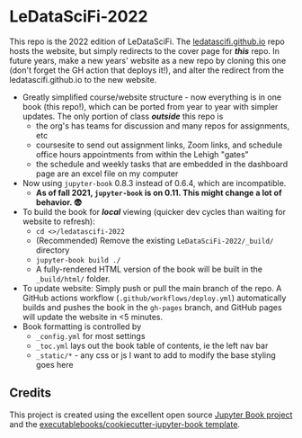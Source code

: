 # LeDataSciFi-2022

This repo is the 2022 edition of LeDataSciFi. The [ledatascifi.github.io](https://ledatascifi.github.io) repo hosts the website, but simply redirects to the cover page for _**this**_ repo. In future years, make a new years' website as a new repo by cloning this one (don't forget the GH action that deploys it!), and alter the redirect from the ledatascifi.github.io to the new website. 

- Greatly simplified course/website structure - now everything is in one book (this repo!), which can be ported from year to year with simpler updates. The only portion of class _**outside**_ this repo is
    - the org's has teams for discussion and many repos for assignments, etc
    - coursesite to send out assignment links, Zoom links, and schedule office hours appointments from within the Lehigh "gates"
    - the schedule and weekly tasks that are embedded in the dashboard page are an excel file on my computer
- Now using `jupyter-book` 0.8.3 instead of 0.6.4, which are incompatible.
    - **As of fall 2021, `jupyter-book` is on 0.11. This might change a lot of behavior. 😨**
- To build the book for _**local**_ viewing (quicker dev cycles than waiting for website to refresh):
    - `cd <>/ledatascifi-2022` 
    - (Recommended) Remove the existing `LeDataSciFi-2022/_build/` directory
    - `jupyter-book build ./`
    - A fully-rendered HTML version of the book will be built in the `_build/html/` folder.
- To update website: Simply push or pull the main branch of the repo. A GitHub actions workflow (`.github/workflows/deploy.yml`) automatically builds and pushes the book in the `gh-pages` branch, and GitHub pages will update the website in <5 minutes. 
- Book formatting is controlled by
    - `_config.yml` for most settings
    - `_toc.yml` lays out the book table of contents, ie the left nav bar
    - `_static/*` - any css or js I want to add to modify the base styling goes here

## Credits

This project is created using the excellent open source [Jupyter Book project](https://jupyterbook.org/) and the [executablebooks/cookiecutter-jupyter-book template](https://github.com/executablebooks/cookiecutter-jupyter-book).


  
